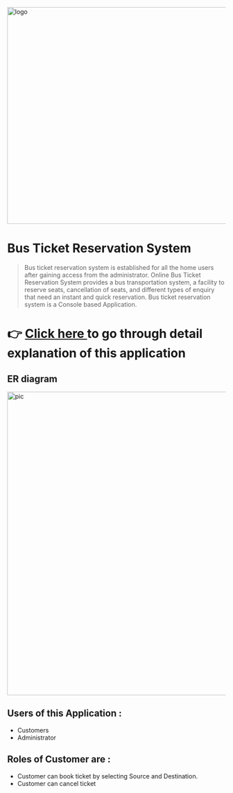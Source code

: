 <img width="1000" height="500" alt="logo" src = "https://user-images.githubusercontent.com/90348363/221415933-5c52e9e5-9912-4747-8ded-8648a7a8ba9c.png">

# Bus Ticket Reservation System

> Bus ticket reservation system is established for all the home users after gaining access from the administrator. Online Bus Ticket Reservation System provides a bus transportation system, a facility to reserve seats, cancellation of seats, and different types of enquiry that need an instant and quick reservation.
> Bus ticket reservation system is a Console based Application.

# 👉 [ Click here ](https://drive.google.com/file/d/1bbn4JBgGA4eLhT2uzVsrmUG6E26BoOV1/view?usp=sharing) to go through detail explanation of this application 

## ER diagram
<img width="839" height="700" alt="pic" src="https://user-images.githubusercontent.com/90348363/221415866-275fa807-fcf5-4bad-824a-c8d61f2b1b4a.png">

## Users of this Application :

- Customers
- Administrator

## Roles of Customer are :

- Customer can book ticket by selecting Source and Destination.
- Customer can cancel ticket


